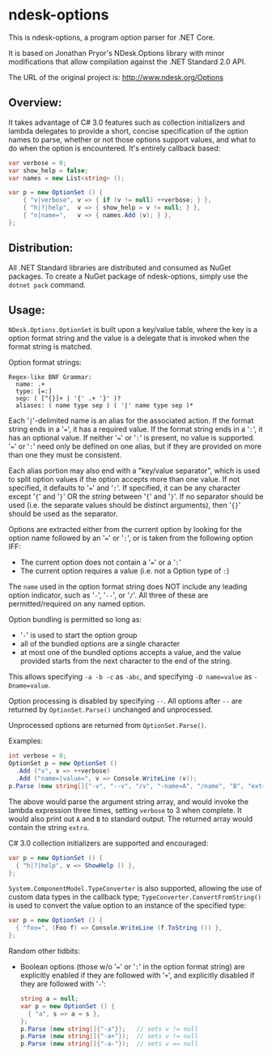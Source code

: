 ndesk-options
=============

This is ndesk-options, a program option parser for .NET Core.

It is based on Jonathan Pryor's NDesk.Options library with minor modifications
that allow compilation against the .NET Standard 2.0 API.

The URL of the original project is: http://www.ndesk.org/Options

Overview:
--------

It takes advantage of C# 3.0 features such as collection initializers and
lambda delegates to provide a short, concise specification of the option 
names to parse, whether or not those options support values, and what to do 
when the option is encountered.  It's entirely callback based:

```cs
var verbose = 0;
var show_help = false;
var names = new List<string> ();

var p = new OptionSet () {
    { "v|verbose", v => { if (v != null) ++verbose; } },
    { "h|?|help",  v => { show_help = v != null; } },
    { "n|name=",   v => { names.Add (v); } },
};
```

Distribution:
------------

All .NET Standard libraries are distributed and consumed as NuGet packages.
To create a NuGet package of ndesk-options, simply use the `dotnet pack`
command.

Usage:
-----

`NDesk.Options.OptionSet` is built upon a key/value table, where the
key is a option format string and the value is a delegate that is 
invoked when the format string is matched.

Option format strings:

    Regex-like BNF Grammar: 
      name: .+
      type: [=:]
      sep: ( [^{}]+ | '{' .+ '}' )?
      aliases: ( name type sep ) ( '|' name type sep )*

Each '`|`'-delimited name is an alias for the associated action. If the
format string ends in a '`=`', it has a required value. If the format
string ends in a '`:`', it has an optional value. If neither '`=`' or '`:`'
is present, no value is supported. '`=`' or '`:`' need only be defined on one
alias, but if they are provided on more than one they must be consistent.

Each alias portion may also end with a "key/value separator", which is used
to split option values if the option accepts more than one value. If not
specified, it defaults to '`=`' and '`:`'. If specified, it can be any
character except '`{`' and '`}`' OR the *string* between '`{`' and '`}`'. If
no separator should be used (i.e. the separate values should be distinct
arguments), then '`{}`' should be used as the separator.

Options are extracted either from the current option by looking for the option
name followed by an '`=`' or '`:`', or is taken from the following option IFF:
 - The current option does not contain a '`=`' or a '`:`'
 - The current option requires a value (i.e. not a Option type of `:`)

The `name` used in the option format string does NOT include any leading
option indicator, such as '`-`', '`--`', or '`/`'. All three of these are
permitted/required on any named option.

Option bundling is permitted so long as:
  - '`-`' is used to start the option group
  - all of the bundled options are a single character
  - at most one of the bundled options accepts a value, and the value
    provided starts from the next character to the end of the string.

This allows specifying `-a -b -c` as `-abc`, and specifying `-D name=value`
as `-Dname=value`.

Option processing is disabled by specifying `--`. All options after `--`
are returned by `OptionSet.Parse()` unchanged and unprocessed.

Unprocessed options are returned from `OptionSet.Parse()`.

Examples:

```cs
int verbose = 0;
OptionSet p = new OptionSet ()
  .Add ("v", v => ++verbose)
  .Add ("name=|value=", v => Console.WriteLine (v));
p.Parse (new string[]{"-v", "--v", "/v", "-name=A", "/name", "B", "extra"});
```

The above would parse the argument string array, and would invoke the
lambda expression three times, setting `verbose` to 3 when complete.
It would also print out `A` and `B` to standard output.
The returned array would contain the string `extra`.

C# 3.0 collection initializers are supported and encouraged:

```cs
var p = new OptionSet () {
  { "h|?|help", v => ShowHelp () },
};
```

`System.ComponentModel.TypeConverter` is also supported, allowing the use of
custom data types in the callback type; `TypeConverter.ConvertFromString()`
is used to convert the value option to an instance of the specified
type:

```cs
var p = new OptionSet () {
  { "foo=", (Foo f) => Console.WriteLine (f.ToString ()) },
};
```

Random other tidbits:

 - Boolean options (those w/o '`=`' or '`:`' in the option format string)
   are explicitly enabled if they are followed with '`+`', and explicitly
   disabled if they are followed with '`-`':
   
   ```cs
   string a = null;
   var p = new OptionSet () {
     { "a", s => a = s },
   };
   p.Parse (new string[]{"-a"});   // sets v != null
   p.Parse (new string[]{"-a+"});  // sets v != null
   p.Parse (new string[]{"-a-"});  // sets v == null
   ```
